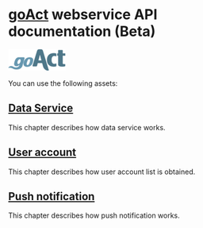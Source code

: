 # [goAct](http://www.goact.co) webservice API documentation (Beta)
 

![goAct logo](docs/images/goact_logo.png)
  
You can use the following assets:

## [Data Service](docs/01.DataService.md)

This chapter describes how data service works.

## [User account](docs/02.UserAccount.md)

This chapter describes how user account list is obtained.

## [Push notification](docs/03.PushNotification.md)

This chapter describes how push notification works.
 
 